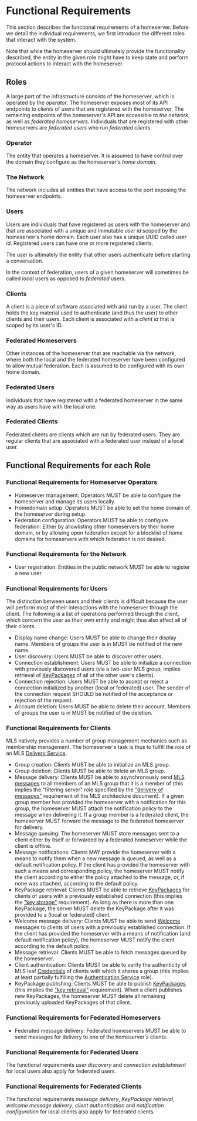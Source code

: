 # Functional Requirements

This section describes the functional requirements of a homeserver. Before we detail the individual requirements, we first introduce the different roles that interact with the system.

Note that while the homeserver should ultimately provide the functionality described, the entity in the given role might have to keep state and perform protocol actions to interact with the homeserver.

## Roles

A large part of the infrastructure consists of the homeserver, which is operated by the _operator_. The homeserver exposes most of its API endpoints to _clients_ of _users_ that are registered with the homeserver. The remaining endpoints of the homeserver's API are accessible to _the network_, as well as _federated homeservers_. Individuals that are registered with other homeservers are _federated users_ who run _federated clients_.

### Operator

The entity that operates a homeserver. It is assumed to have control over the domain they configure as the homeserver's _home domain_.

### The Network

The network includes all entities that have access to the port exposing the homeserver endpoints.

### Users

Users are individuals that have registered as users with the homeserver and that are associated with a unique and immutable _user id_ scoped by the homeserver's home domain. Each user also has a unique UUID called _user id_. Registered users can have one or more registered clients.

The user is ultimately the entity that other users authenticate before starting a conversation.

In the context of federation, users of a given homeserver will sometimes be called _local_ users as opposed to _federated_ users.

### Clients

A client is a piece of software associated with and run by a user. The client holds the key material used to authenticate (and thus the user) to other clients and their users. Each client is associated with a _client id_ that is scoped by its user's ID.

### Federated Homeservers

Other instances of the homeserver that are reachable via the network, where both the local and the federated homeserver have been configured to allow mutual federation. Each is assumed to be configured with its own home domain.

### Federated Users

Individuals that have registered with a federated homeserver in the same way as users have with the local one.

### Federated Clients

Federated clients are clients which are run by federated users. They are regular clients that are associated with a federated user instead of a local user.

## Functional Requirements for each Role

### Functional Requirements for Homeserver Operators

* Homeserver management: Operators MUST be able to configure the homeserver and manage its users locally.
* Homedomain setup: Operators MUST be able to set the home domain of the homeserver during setup.
* Federation configuration: Operators MUST be able to configure federation: Either by allowlisting other homeservers by their home domain, or by allowing open federation except for a blocklist of home domains for homeservers with which federation is not desired.

### Functional Requirements for the Network

* User registration: Entities in the public network MUST be able to register a new user.

### Functional Requirements for Users

The distinction between users and their clients is difficult because the user will perform most of their interactions with the homeserver through the client. The following is a list of operations performed through the client, which concern the user as their own entity and might thus also affect all of their clients.

* Display name change: Users MUST be able to change their display name. Members of groups the user is in MUST be notified of the new name.
* User discovery: Users MUST be able to discover other users.
* Connection establishment: Users MUST be able to initialize a connection with previously discovered users (via a two-user MLS group, implies retrieval of [KeyPackages](https://www.ietf.org/archive/id/draft-ietf-mls-protocol-16.html#section-11) of all of the other user's clients).
* Connection rejection: Users MUST be able to accept or reject a connection initialized by another (local or federated) user. The sender of the connection request SHOULD be notified of the acceptance or rejection of the request.
* Account deletion: Users MUST be able to delete their account. Members of groups the user is in MUST be notified of the deletion.

### Functional Requirements for Clients

MLS natively provides a number of group management mechanics such as membership management. The homeserver's task is thus to fulfill the role of an MLS [Delivery Service](https://www.ietf.org/id/draft-ietf-mls-architecture-08.html#section-4).

* Group creation: Clients MUST be able to initialize an MLS group.
* Group deletion: Clients MUST be able to delete an MLS group.
* Message delivery: Clients MUST be able to asynchronously send [MLS messages](https://www.ietf.org/archive/id/draft-ietf-mls-protocol-16.html#section-7) to all members of an MLS group that it is a member of (this implies the "filtering server" role specified by the ["delivery of messages"](https://www.ietf.org/id/draft-ietf-mls-architecture-08.html#section-4.3) requirement of the MLS architecture document). If a given group member has provided the homeserver with a notification for this group, the homeserver MUST attach the notification policy to the message when delivering it. If a group member is a federated client, the homeserver MUST forward the message to the federated homeserver for delivery.
* Message queuing: The homeserver MUST store messages sent to a client either by itself or forwarded by a federated homeserver while the client is offline.
* Message notifications: Clients MAY provide the homeserver with a means to notify them when a new message is queued, as well as a default notification policy. If the client has provided the homeserver with such a means and corresponding policy, the homeserver MUST notify the client according to either the policy attached to the message, or, if none was attached, according to the default policy.
* KeyPackage retrieval: Clients MUST be able to retrieve [KeyPackages](https://www.ietf.org/archive/id/draft-ietf-mls-protocol-16.html#section-11) for clients of users with a previously established connection (this implies the ["key storage"](https://www.ietf.org/id/draft-ietf-mls-architecture-08.html#name-key-storage) requirement). As long as there is more than one KeyPackage, the server MUST delete the KeyPackage after it was provided to a (local or federated) client.
* Welcome message delivery: Clients MUST be able to send [Welcome](https://www.ietf.org/archive/id/draft-ietf-mls-protocol-16.html#section-13.4.3.1) messages to clients of users with a previously established connection. If the client has provided the homeserver with a means of notification (and default notification policy), the homeserver MUST notify the client according to the default policy.
* Message retrieval: Clients MUST be able to fetch messages queued by the homeserver.
* Client authentication: Clients MUST be able to verify the authenticity of MLS leaf [Credentials](https://www.ietf.org/archive/id/draft-ietf-mls-protocol-16.html#name-credentials) of clients with which it shares a group (this implies at least partially fulfilling the [Authentication Service](https://www.ietf.org/id/draft-ietf-mls-architecture-08.html#name-authentication-service) role).
* KeyPackage publishing: Clients MUST be able to publish [KeyPackages](https://www.ietf.org/archive/id/draft-ietf-mls-protocol-16.html#section-11) (this implies the ["key retrieval"](https://www.ietf.org/id/draft-ietf-mls-architecture-08.html#name-key-retrieval) requirement). When a client publishes new KeyPackages, the homeserver MUST delete all remaining previously uploaded KeyPackages of that client.

### Functional Requirements for Federated Homeservers

* Federated message delivery: Federated homeservers MUST be able to send messages for delivery to one of the homeserver's clients.

### Functional Requirements for Federated Users

The functional requirements _user discovery_ and _connection establishment_ for local users also apply for federated users.


### Functional Requirements for Federated Clients

The functional requirements _message delivery_, _KeyPackage retrieval_, _welcome message delivery_, _client authentication_ and _notification configuration_ for local clients also apply for federated clients.
